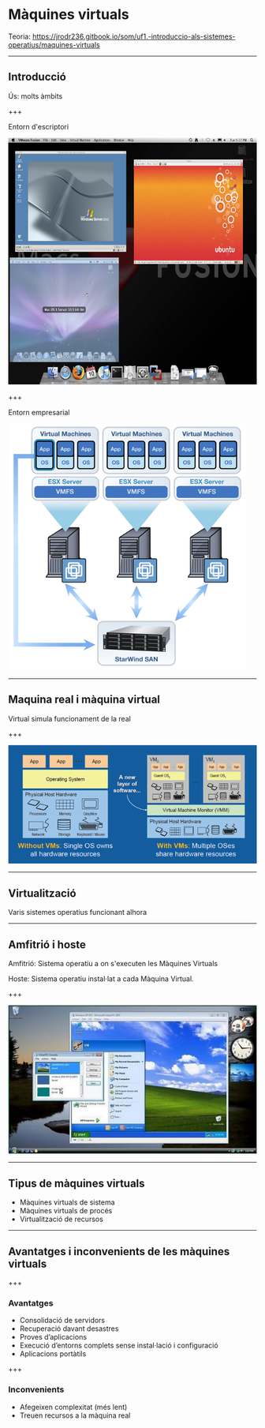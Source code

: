 # Màquines virtuals
Teoria: https://jrodr236.gitbook.io/som/uf1.-introduccio-als-sistemes-operatius/maquines-virtuals

---

## Introducció
Ús: molts àmbits

+++

Entorn d'escriptori

<img src="/.gitbook/assets/virtualitzacio-escriptori.png" alt="Entorn d'escriptori" height="500px"/>

+++

Entorn empresarial

<img src="/.gitbook/assets/virtualitzacio-empresarial.png" alt="Entorn empresarial" height="500px"/>

---

## Maquina real i màquina virtual
Virtual simula funcionament de la real

+++

![Sense m&#xE0;quines virtuals vs. amb m&#xE0;quines virtuals](/.gitbook/assets/amb-sense-vm.png)

---

## Virtualització
Varis sistemes operatius funcionant alhora

---

## Amfitrió i hoste
Amfitrió: Sistema operatiu a on s'executen les Màquines Virtuals

Hoste: Sistema operatiu instal·lat a cada Màquina Virtual.

+++

![Host &amp; guest](/.gitbook/assets/host-guest.png)

---

## Tipus de màquines virtuals

* Màquines virtuals de sistema
* Màquines virtuals de procés
* Virtualització de recursos

---

## Avantatges i inconvenients de les màquines virtuals

+++

### Avantatges

* Consolidació de servidors
* Recuperació davant desastres
* Proves d’aplicacions
* Execució d’entorns complets sense instal·lació i configuració
* Aplicacions portàtils

+++

### Inconvenients

* Afegeixen complexitat (més lent)
* Treuen recursos a la màquina real
